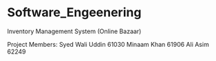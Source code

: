 # Software_Engeenering
Inventory Management System (Online Bazaar)

Project Members:
Syed Wali Uddin 61030
Minaam Khan 61906
Ali Asim 62249
